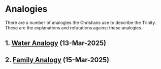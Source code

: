# Analogies
There are a number of analogies the Christians use to describe the Trinity. These are the explanations and refutations against these analogies.

## 1. [Water Analogy](/analogies/water_analogy) (13-Mar-2025)
## 2. [Family Analogy](/analogies/family_analogy) (15-Mar-2025)